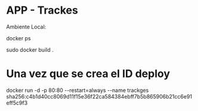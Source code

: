 # APP - Trackes
 
 

Ambiente Local:

docker ps

sudo docker build .

# Una vez que se crea el ID deploy

 

docker run -d -p 80:80 --restart=always --name trackges sha256:c4b1d40cc8069d11f15e36f22ca584384ebff7b5b865906b21cc6e91eff5c9f3  